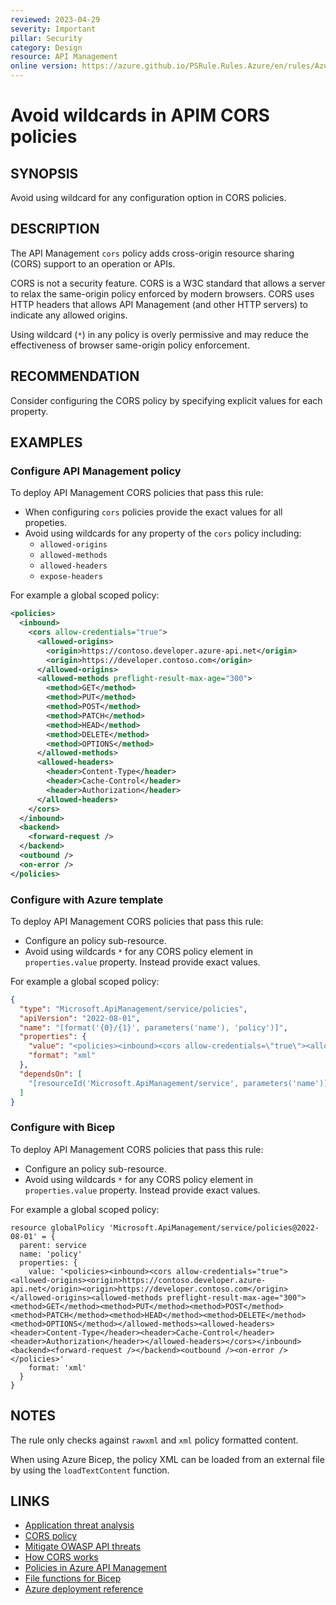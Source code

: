 ```yaml
---
reviewed: 2023-04-29
severity: Important
pillar: Security
category: Design
resource: API Management
online version: https://azure.github.io/PSRule.Rules.Azure/en/rules/Azure.APIM.CORSPolicy/
---
```


# Avoid wildcards in APIM CORS policies

## SYNOPSIS

Avoid using wildcard for any configuration option in CORS policies.

## DESCRIPTION

The API Management `cors` policy adds cross-origin resource sharing (CORS) support to an operation or APIs.

CORS is not a security feature.
CORS is a W3C standard that allows a server to relax the same-origin policy enforced by modern browsers.
CORS uses HTTP headers that allows API Management (and other HTTP servers) to indicate any allowed origins.

Using wildcard (`*`) in any policy is overly permissive and may reduce the effectiveness of browser same-origin policy enforcement.

## RECOMMENDATION

Consider configuring the CORS policy by specifying explicit values for each property.

## EXAMPLES

### Configure API Management policy

To deploy API Management CORS policies that pass this rule:

- When configuring `cors` policies provide the exact values for all propeties.
- Avoid using wildcards for any property of the `cors` policy including:
  - `allowed-origins`
  - `allowed-methods`
  - `allowed-headers`
  - `expose-headers`

For example a global scoped policy:

```xml
<policies>
  <inbound>
    <cors allow-credentials="true">
      <allowed-origins>
        <origin>https://contoso.developer.azure-api.net</origin>
        <origin>https://developer.contoso.com</origin>
      </allowed-origins>
      <allowed-methods preflight-result-max-age="300">
        <method>GET</method>
        <method>PUT</method>
        <method>POST</method>
        <method>PATCH</method>
        <method>HEAD</method>
        <method>DELETE</method>
        <method>OPTIONS</method>
      </allowed-methods>
      <allowed-headers>
        <header>Content-Type</header>
        <header>Cache-Control</header>
        <header>Authorization</header>
      </allowed-headers>
    </cors>
  </inbound>
  <backend>
    <forward-request />
  </backend>
  <outbound />
  <on-error />
</policies>
```

### Configure with Azure template

To deploy API Management CORS policies that pass this rule:

- Configure an policy sub-resource.
- Avoid using wildcards `*` for any CORS policy element in `properties.value` property.
  Instead provide exact values.

For example a global scoped policy:

```json
{
  "type": "Microsoft.ApiManagement/service/policies",
  "apiVersion": "2022-08-01",
  "name": "[format('{0}/{1}', parameters('name'), 'policy')]",
  "properties": {
    "value": "<policies><inbound><cors allow-credentials=\"true\"><allowed-origins><origin>https://contoso.developer.azure-api.net</origin><origin>https://developer.contoso.com</origin></allowed-origins><allowed-methods preflight-result-max-age=\"300\"><method>GET</method><method>PUT</method><method>POST</method><method>PATCH</method><method>HEAD</method><method>DELETE</method><method>OPTIONS</method></allowed-methods><allowed-headers><header>Content-Type</header><header>Cache-Control</header><header>Authorization</header></allowed-headers></cors></inbound><backend><forward-request /></backend><outbound /><on-error /></policies>",
    "format": "xml"
  },
  "dependsOn": [
    "[resourceId('Microsoft.ApiManagement/service', parameters('name'))]"
  ]
}
```

### Configure with Bicep

To deploy API Management CORS policies that pass this rule:

- Configure an policy sub-resource.
- Avoid using wildcards `*` for any CORS policy element in `properties.value` property.
  Instead provide exact values.

For example a global scoped policy:

```bicep
resource globalPolicy 'Microsoft.ApiManagement/service/policies@2022-08-01' = {
  parent: service
  name: 'policy'
  properties: {
    value: '<policies><inbound><cors allow-credentials="true"><allowed-origins><origin>https://contoso.developer.azure-api.net</origin><origin>https://developer.contoso.com</origin></allowed-origins><allowed-methods preflight-result-max-age="300"><method>GET</method><method>PUT</method><method>POST</method><method>PATCH</method><method>HEAD</method><method>DELETE</method><method>OPTIONS</method></allowed-methods><allowed-headers><header>Content-Type</header><header>Cache-Control</header><header>Authorization</header></allowed-headers></cors></inbound><backend><forward-request /></backend><outbound /><on-error /></policies>'
    format: 'xml'
  }
}
```

## NOTES

The rule only checks against `rawxml` and `xml` policy formatted content.

When using Azure Bicep, the policy XML can be loaded from an external file by using the `loadTextContent` function.

## LINKS

- [Application threat analysis](https://learn.microsoft.com/azure/architecture/framework/security/design-threat-model#2--evaluate-the-application-design-progressively)
- [CORS policy](https://learn.microsoft.com/azure/api-management/cors-policy)
- [Mitigate OWASP API threats](https://learn.microsoft.com/azure/api-management/mitigate-owasp-api-threats#recommendations-6)
- [How CORS works](https://learn.microsoft.com/aspnet/core/security/cors?view=aspnetcore-7.0#how-cors)
- [Policies in Azure API Management](https://learn.microsoft.com/azure/api-management/api-management-howto-policies)
- [File functions for Bicep](https://learn.microsoft.com/azure/azure-resource-manager/bicep/bicep-functions-files#loadtextcontent)
- [Azure deployment reference](https://learn.microsoft.com/azure/templates/microsoft.apimanagement/service)
